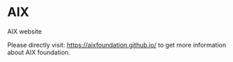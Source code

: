 # AIX
AIX website 

Please directly visit: https://aixfoundation.github.io/ to get more information about AIX foundation.



